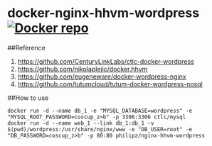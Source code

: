 docker-nginx-hhvm-wordpress [![Docker repo](http://img.shields.io/badge/docker-repo-blue.svg)](https://registry.hub.docker.com/u/philipz/nginx-hhvm-wordpress/)
===========================
##Reference

1. https://github.com/CenturyLinkLabs/ctlc-docker-wordpress
2. https://github.com/nikolaplejic/docker.hhvm
3. https://github.com/eugeneware/docker-wordpress-nginx
4. https://github.com/tutumcloud/tutum-docker-wordpress-nosql

##How to use

    docker run -d --name db_1 -e "MYSQL_DATABASE=wordpress" -e "MYSQL_ROOT_PASSWORD=coscup_z>b" -p 3306:3306 ctlc/mysql
    docker run -d --name web_1 --link db_1:db_1 -v $(pwd)/wordpress:/usr/share/nginx/www -e "DB_USER=root" -e "DB_PASSWORD=coscup_z>b" -p 80:80 philipz/nginx-hhvm-wordpress    
